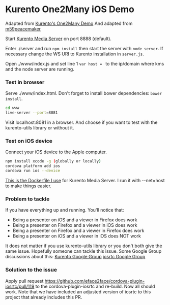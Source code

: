 # Kurento One2Many iOS Demo

Adapted from [Kurento's One2Many Demo](https://github.com/Kurento/kurento-tutorial-node/tree/master/kurento-one2many-call)
And adapted from [m59peacemaker](https://github.com/m59peacemaker/kurento-one2many-iOS)

Start [Kurento Media Server](https://www.kurento.org/docs/current/installation_guide.html) on port 8888 (default).

Enter ./server and run `npm install` then start the server with `node server`. If necessary change the WS URI to Kurento installation in `server.js`.

Open ./www/index.js and set line 1 `var host = ` to the ip/domain where kms and the node server are running.

### Test in browser

Serve ./www/index.html. Don't forget to install bower dependencies: `bower install`.

```sh
cd www
live-server --port=8081
```

Visit localhost:8081 in a browser. And choose if you want to test with the kurento-utils library or without it.

### Test on iOS device

Connect your iOS device to the Apple computer.

```sh
npm install xcode -g (globally or locally)
cordova platform add ios
cordova run ios --device
```

[This is the Dockerfile I use](http://pastebin.com/3ih5cqA2) for Kurento Media Server. I run it with --net=host to make things easier.

### Problem to tackle

If you have everything up and running. You'll notice that:

* Being a presenter on iOS and a viewer in Firefox does work
* Being a presenter on Firefox and a viewer in iOS does work
* Being a presenter on Firefox and a viewer in Firefox does work
* Being a presenter on iOS and a viewer in iOS does NOT work

It does not matter if you use kurento-utils library or you don't both give the same issue.
Hopefully someone can tackle this issue.
Some Google Group discussions about this:
[Kurento Google Group](https://groups.google.com/d/msg/kurento/7isKmw3zH_Y/jHqu3mBNGQAJ)
[iosrtc Google Group](https://groups.google.com/forum/#!topic/cordova-plugin-iosrtc/LXAxyw0x2Wo)

### Solution to the issue

Apply pull request https://github.com/eface2face/cordova-plugin-iosrtc/pull/119 to the cordova-plugin-iosrtc and
re-build. Now all should work.
Note that we have included an adjusted version of iosrtc to this project that already includes this PR.